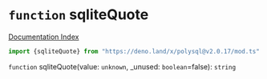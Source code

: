 # `function` sqliteQuote

[Documentation Index](../README.md)

```ts
import {sqliteQuote} from "https://deno.land/x/polysql@v2.0.17/mod.ts"
```

`function` sqliteQuote(value: `unknown`, \_unused: `boolean`=false): `string`

